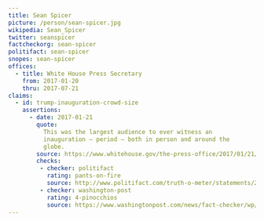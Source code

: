 ```yaml
---
title: Sean Spicer
picture: /person/sean-spicer.jpg
wikipedia: Sean_Spicer
twitter: seanspicer
factcheckorg: sean-spicer
politifact: sean-spicer
snopes: sean-spicer
offices:
  - title: White House Press Secretary
    from: 2017-01-20
    thru: 2017-07-21
claims:
  - id: trump-inauguration-crowd-size
    assertions:
      - date: 2017-01-21
        quote:
          This was the largest audience to ever witness an
          inauguration — period — both in person and around the
          globe.
        source: https://www.whitehouse.gov/the-press-office/2017/01/21/statement-press-secretary-sean-spicer
        checks:
         - checker: politifact
           rating: pants-on-fire
           source: http://www.politifact.com/truth-o-meter/statements/2017/jan/21/sean-spicer/trump-had-biggest-inaugural-crowd-ever-metrics-don/
         - checker: washington-post
           rating: 4-pinocchios
           source: https://www.washingtonpost.com/news/fact-checker/wp/2017/01/22/spicer-earns-four-pinocchios-for-a-series-of-false-claims-on-inauguration-crowd-size/
---
```

